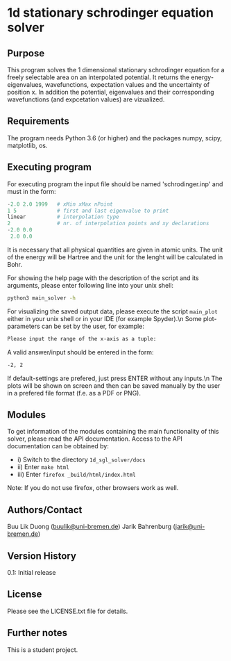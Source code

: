# 1d stationary schrodinger equation solver

## Purpose

This program solves the 1 dimensional stationary schrodinger
equation for a freely selectable area on an interpolated
potential. It returns the energy-eigenvalues, wavefunctions,
expectation values and the uncertainty of position x. In
addition the potential, eigenvalues and their corresponding
wavefunctions (and expcetation values) are vizualized.

## Requirements

The program needs Python 3.6 (or higher)
and the packages numpy, scipy, matplotlib, os.

## Executing program

For executing program the input file should be named 'schrodinger.inp' and
must in the form:

```python
-2.0 2.0 1999   # xMin xMax nPoint
1 5             # first and last eigenvalue to print
linear          # interpolation type
2               # nr. of interpolation points and xy declarations
-2.0 0.0
 2.0 0.0
```
It is necessary that all physical quantities are given in atomic units.
The unit of the energy will be Hartree and the unit for the lenght will be
calculated in Bohr.

For showing the help page with the description of the script and its arguments,
please enter following line into your unix shell:

```bash
python3 main_solver -h
```

For visualizing the saved output data, please execute the script `main_plot`
either in your unix shell or in your IDE (for example Spyder).\n
Some plot-parameters can be set by the user, for example:

```bash
Please input the range of the x-axis as a tuple:
```

A valid answer/input should be entered in the form:

```bash
-2, 2
```

If default-settings are prefered, just press ENTER without any inputs.\n
The plots will be shown on screen and then can be saved manually by the user
in a prefered file format (f.e. as a PDF or PNG).

## Modules

To get information of the modules containing the main functionality
of this solver, please read the API documentation. Access to the API
documentation can be obtained by:

* i)    Switch to the directory `1d_sgl_solver/docs`
* ii)   Enter `make html`
* iii)  Enter `firefox _build/html/index.html`

Note: If you do not use firefox, other browsers work as well.

## Authors/Contact

Buu Lik Duong (buulik@uni-bremen.de)
Jarik Bahrenburg (jarik@uni-bremen.de)

## Version History

0.1: Initial release

## License

Please see the LICENSE.txt file for details.

## Further notes

This is a student project.

